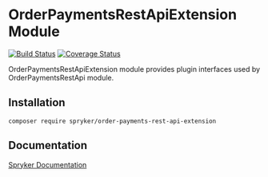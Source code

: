 # OrderPaymentsRestApiExtension Module
[![Build Status](https://travis-ci.org/spryker/order-payments-rest-api-extension.svg)](https://travis-ci.org/spryker/order-payments-rest-api-extension)
[![Coverage Status](https://coveralls.io/repos/github/spryker/order-payments-rest-api-extension/badge.svg)](https://coveralls.io/github/spryker/order-payments-rest-api-extension)

OrderPaymentsRestApiExtension module provides plugin interfaces used by OrderPaymentsRestApi module.

## Installation

```
composer require spryker/order-payments-rest-api-extension
```

## Documentation

[Spryker Documentation](https://documentation.spryker.com/module_guide/overview.htm)
